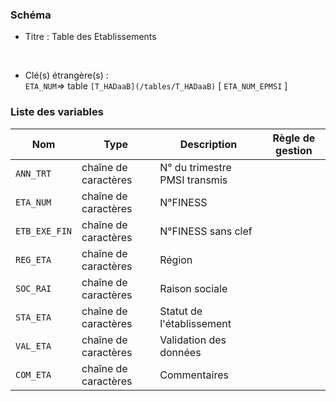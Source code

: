 ### Schéma


- Titre : Table des Etablissements
<br />



- Clé(s) étrangère(s) : <br />
`ETA_NUM`=> table `[T_HADaaB](/tables/T_HADaaB)` [ `ETA_NUM_EPMSI` ]<br />

 
### Liste des variables

Nom | Type | Description | Règle de gestion
-|-|-|-
`ANN_TRT`| chaîne de caractères |N° du trimestre PMSI transmis||
`ETA_NUM`| chaîne de caractères |N°FINESS||
`ETB_EXE_FIN`| chaîne de caractères |N°FINESS sans clef||
`REG_ETA`| chaîne de caractères |Région||
`SOC_RAI`| chaîne de caractères |Raison sociale||
`STA_ETA`| chaîne de caractères |Statut de l'établissement||
`VAL_ETA`| chaîne de caractères |Validation des données||
`COM_ETA`| chaîne de caractères |Commentaires||